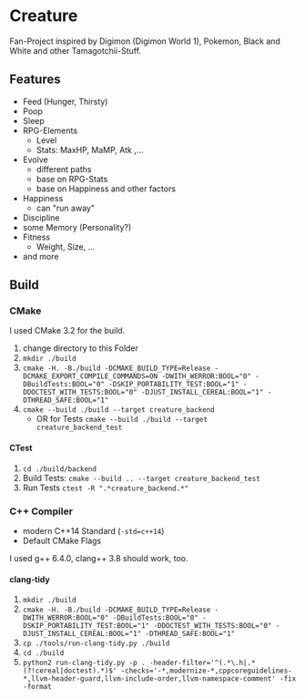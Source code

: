 # Creature

Fan-Project inspired by Digimon (Digimon World 1), Pokemon, Black and White and other Tamagotchii-Stuff.

## Features

 - Feed (Hunger, Thirsty)
 - Poop
 - Sleep
 - RPG-Elements
     - Level
     - Stats: MaxHP, MaMP, Atk ,...
 - Evolve
     - different paths
     - base on RPG-Stats
     - base on Happiness and other factors
 - Happiness
     - can "run away"
 - Discipline
 - some Memory (Personality?)
 - Fitness
     - Weight, Size, ...
 - and more



## <a name="build"></a> Build

### CMake

I used CMake 3.2 for the build.

 1. change directory to this Folder
 2. `mkdir ./build`
 3. `cmake -H. -B./build -DCMAKE_BUILD_TYPE=Release -DCMAKE_EXPORT_COMPILE_COMMANDS=ON -DWITH_WERROR:BOOL="0" -DBuildTests:BOOL="0" -DSKIP_PORTABILITY_TEST:BOOL="1" -DDOCTEST_WITH_TESTS:BOOL="0" -DJUST_INSTALL_CEREAL:BOOL="1" -DTHREAD_SAFE:BOOL="1"`
 4. `cmake --build ./build --target creature_backend`
    - OR for Tests `cmake --build ./build --target creature_backend_test`

#### CTest

 1. `cd ./build/backend`
 2. Build Tests: `cmake --build .. --target creature_backend_test`
 3. Run Tests `ctest -R ".*creature_backend.*"` 


### C++ Compiler

 - modern C++14 Standard (`-std=c++14`)
 - Default CMake Flags


I used g++ 6.4.0, clang++ 3.8 should work, too.


#### clang-tidy

 1. `mkdir ./build`
 2. `cmake -H. -B./build -DCMAKE_BUILD_TYPE=Release -DWITH_WERROR:BOOL="0" -DBuildTests:BOOL="0" -DSKIP_PORTABILITY_TEST:BOOL="1" -DDOCTEST_WITH_TESTS:BOOL="0" -DJUST_INSTALL_CEREAL:BOOL="1" -DTHREAD_SAFE:BOOL="1"`
 3. `cp ./tools/run-clang-tidy.py ./build`
 4. `cd ./build`
 5. `python2 run-clang-tidy.py -p . -header-filter='^(.*\.h|.*(?!cereal|doctest).*)$' -checks='-*,modernize-*,cppcoreguidelines-*,llvm-header-guard,llvm-include-order,llvm-namespace-comment' -fix -format`
